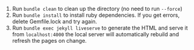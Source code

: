 1. Run `bundle clean` to clean up the directory (no need to run `--force`)
2. Run `bundle install` to install ruby dependencies. If you get errors, delete Gemfile.lock and try again.
3. Run `bundle exec jekyll liveserve` to generate the HTML and serve it from `localhost:4000` the local server will automatically rebuild and refresh the pages on change.